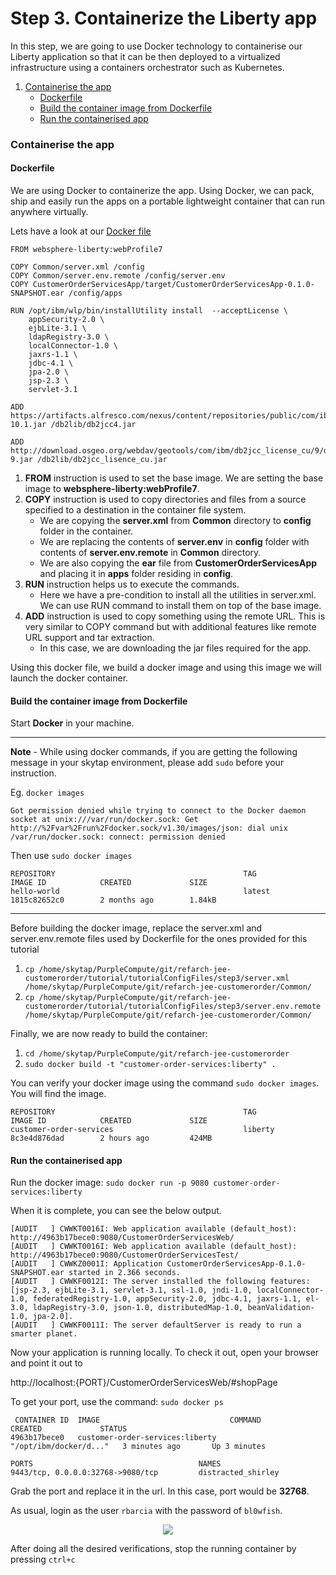 # Step 3. Containerize the Liberty app

In this step, we are going to use Docker technology to containerise our Liberty application so that it can be then deployed to a virtualized infrastructure using a containers orchestrator such as Kubernetes.

1. [Containerise the app](#containerise-the-app)
    * [Dockerfile](#dockerfile)
    * [Build the container image from Dockerfile](#build-container-image-from-dockerfile)
    * [Run the containerised app](#run-the-containerised-app)

### Containerise the app

#### Dockerfile

We are using Docker to containerize the app. Using Docker, we can pack, ship and easily run the apps on a portable lightweight container that can run anywhere virtually.

Lets have a look at our [Docker file](https://github.com/ibm-cloud-architecture/refarch-jee-customerorder/blob/liberty/Dockerfile)

```
FROM websphere-liberty:webProfile7

COPY Common/server.xml /config
COPY Common/server.env.remote /config/server.env
COPY CustomerOrderServicesApp/target/CustomerOrderServicesApp-0.1.0-SNAPSHOT.ear /config/apps

RUN /opt/ibm/wlp/bin/installUtility install  --acceptLicense \
    appSecurity-2.0 \
    ejbLite-3.1 \
    ldapRegistry-3.0 \
    localConnector-1.0 \
    jaxrs-1.1 \
    jdbc-4.1 \
    jpa-2.0 \
    jsp-2.3 \
    servlet-3.1

ADD https://artifacts.alfresco.com/nexus/content/repositories/public/com/ibm/db2/jcc/db2jcc4/10.1/db2jcc4-10.1.jar /db2lib/db2jcc4.jar

ADD http://download.osgeo.org/webdav/geotools/com/ibm/db2jcc_license_cu/9/db2jcc_license_cu-9.jar /db2lib/db2jcc_lisence_cu.jar

```

1. **FROM** instruction is used to set the base image. We are setting the base image to **websphere-liberty:webProfile7**.
2. **COPY** instruction is used to copy directories and files from a source specified to a destination in the container file system.
   - We are copying the **server.xml** from **Common** directory to **config** folder in the container.
   - We are replacing the contents of **server.env** in **config** folder with contents of **server.env.remote** in **Common** directory.
   - We are also copying the **ear** file from **CustomerOrderServicesApp** and placing it in **apps** folder residing in **config**.
3. **RUN** instruction helps us to execute the commands. 
   - Here we have a pre-condition to install all the utilities in server.xml. We can use RUN command to install them on top of the base image.
4. **ADD** instruction is used to copy something using the remote URL. This is very similar to COPY command but with additional features like remote URL support and tar extraction.
   - In this case, we are downloading the jar files required for the app.

Using this docker file, we build a docker image and using this image we will launch the docker container.

#### Build the container image from Dockerfile

Start **Docker** in your machine.

----
**Note** - While using docker commands, if you are getting the following message in your skytap environment, please add `sudo` before your instruction.

Eg. `docker images`

```
Got permission denied while trying to connect to the Docker daemon socket at unix:///var/run/docker.sock: Get http://%2Fvar%2Frun%2Fdocker.sock/v1.30/images/json: dial unix /var/run/docker.sock: connect: permission denied
```

Then use `sudo docker images`

```
REPOSITORY                                          TAG                 IMAGE ID            CREATED             SIZE
hello-world                                         latest              1815c82652c0        2 months ago        1.84kB
```
----

Before building the docker image, replace the server.xml and server.env.remote files used by Dockerfile for the ones provided for this tutorial

1. `cp /home/skytap/PurpleCompute/git/refarch-jee-customerorder/tutorial/tutorialConfigFiles/step3/server.xml /home/skytap/PurpleCompute/git/refarch-jee-customerorder/Common/`
2. `cp /home/skytap/PurpleCompute/git/refarch-jee-customerorder/tutorial/tutorialConfigFiles/step3/server.env.remote /home/skytap/PurpleCompute/git/refarch-jee-customerorder/Common/`

Finally, we are now ready to build the container:

1. `cd /home/skytap/PurpleCompute/git/refarch-jee-customerorder`
2. `sudo docker build -t "customer-order-services:liberty" .`

You can verify your docker image using the command `sudo docker images`. You will find the image.

```
REPOSITORY                                          TAG                 IMAGE ID            CREATED             SIZE
customer-order-services                             liberty             8c3e4d876dad        2 hours ago         424MB
```

#### Run the containerised app

Run the docker image: `sudo docker run -p 9080 customer-order-services:liberty`

When it is complete, you can see the below output.

```
[AUDIT   ] CWWKT0016I: Web application available (default_host): http://4963b17bece0:9080/CustomerOrderServicesWeb/
[AUDIT   ] CWWKT0016I: Web application available (default_host): http://4963b17bece0:9080/CustomerOrderServicesTest/
[AUDIT   ] CWWKZ0001I: Application CustomerOrderServicesApp-0.1.0-SNAPSHOT.ear started in 2.366 seconds.
[AUDIT   ] CWWKF0012I: The server installed the following features: [jsp-2.3, ejbLite-3.1, servlet-3.1, ssl-1.0, jndi-1.0, localConnector-1.0, federatedRegistry-1.0, appSecurity-2.0, jdbc-4.1, jaxrs-1.1, el-3.0, ldapRegistry-3.0, json-1.0, distributedMap-1.0, beanValidation-1.0, jpa-2.0].
[AUDIT   ] CWWKF0011I: The server defaultServer is ready to run a smarter planet.
```
Now your application is running locally. To check it out, open your browser and point it out to

http://localhost:{PORT}/CustomerOrderServicesWeb/#shopPage
 
To get your port, use the command: `sudo docker ps`

```
 CONTAINER ID  IMAGE                             COMMAND                  CREATED             STATUS                                             
4963b17bece0   customer-order-services:liberty   "/opt/ibm/docker/d..."   3 minutes ago       Up 3 minutes        

PORTS                                     NAMES
9443/tcp, 0.0.0.0:32768->9080/tcp         distracted_shirley
```
 
Grab the port and replace it in the url. In this case, port would be **32768**.

As usual, login as the user `rbarcia` with the password of `bl0wfish`.

<p align="center">
<img src="https://github.com/ibm-cloud-architecture/refarch-jee/blob/master/static/imgs/LibertyToolKit/AppRunningLocally.png">
</p>

After doing all the desired verifications, stop the running container by pressing `ctrl+c`
